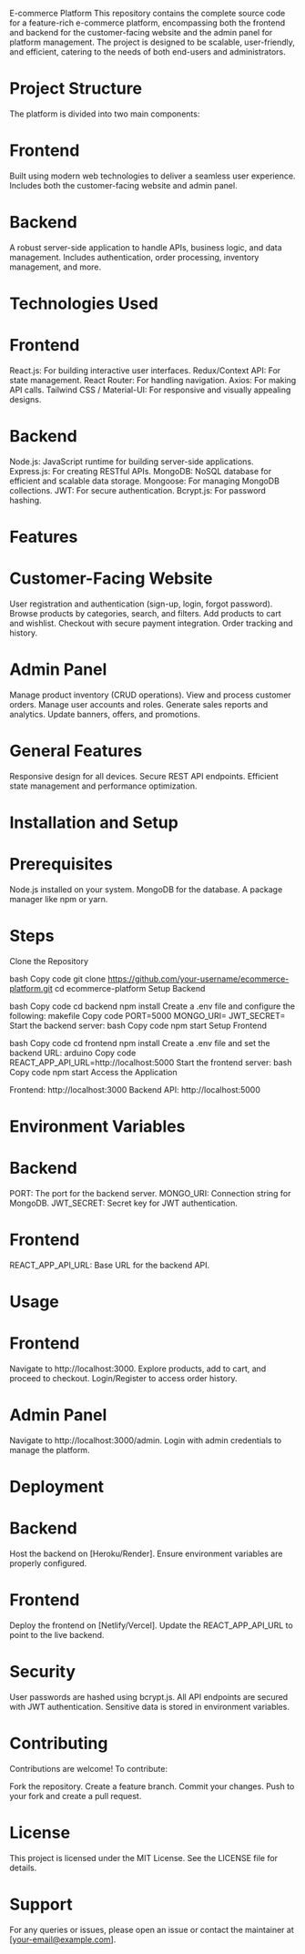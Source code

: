 E-commerce Platform
This repository contains the complete source code for a feature-rich e-commerce platform, encompassing both the frontend and backend for the customer-facing website and the admin panel for platform management. The project is designed to be scalable, user-friendly, and efficient, catering to the needs of both end-users and administrators.

# Project Structure
The platform is divided into two main components:

# Frontend
Built using modern web technologies to deliver a seamless user experience.
Includes both the customer-facing website and admin panel.
# Backend
A robust server-side application to handle APIs, business logic, and data management.
Includes authentication, order processing, inventory management, and more.
# Technologies Used
# Frontend
React.js: For building interactive user interfaces.
Redux/Context API: For state management.
React Router: For handling navigation.
Axios: For making API calls.
Tailwind CSS / Material-UI: For responsive and visually appealing designs.
# Backend
Node.js: JavaScript runtime for building server-side applications.
Express.js: For creating RESTful APIs.
MongoDB: NoSQL database for efficient and scalable data storage.
Mongoose: For managing MongoDB collections.
JWT: For secure authentication.
Bcrypt.js: For password hashing.
# Features
# Customer-Facing Website
User registration and authentication (sign-up, login, forgot password).
Browse products by categories, search, and filters.
Add products to cart and wishlist.
Checkout with secure payment integration.
Order tracking and history.
# Admin Panel
Manage product inventory (CRUD operations).
View and process customer orders.
Manage user accounts and roles.
Generate sales reports and analytics.
Update banners, offers, and promotions.
# General Features
Responsive design for all devices.
Secure REST API endpoints.
Efficient state management and performance optimization.
# Installation and Setup
# Prerequisites
Node.js installed on your system.
MongoDB for the database.
A package manager like npm or yarn.
# Steps
Clone the Repository

bash
Copy code
git clone https://github.com/your-username/ecommerce-platform.git
cd ecommerce-platform
Setup Backend

bash
Copy code
cd backend
npm install
Create a .env file and configure the following:
makefile
Copy code
PORT=5000
MONGO_URI=<Your MongoDB connection string>
JWT_SECRET=<Your JWT secret>
Start the backend server:
bash
Copy code
npm start
Setup Frontend

bash
Copy code
cd frontend
npm install
Create a .env file and set the backend URL:
arduino
Copy code
REACT_APP_API_URL=http://localhost:5000
Start the frontend server:
bash
Copy code
npm start
Access the Application

Frontend: http://localhost:3000
Backend API: http://localhost:5000
# Environment Variables
# Backend
PORT: The port for the backend server.
MONGO_URI: Connection string for MongoDB.
JWT_SECRET: Secret key for JWT authentication.
# Frontend
REACT_APP_API_URL: Base URL for the backend API.
# Usage
# Frontend
Navigate to http://localhost:3000.
Explore products, add to cart, and proceed to checkout.
Login/Register to access order history.
# Admin Panel
Navigate to http://localhost:3000/admin.
Login with admin credentials to manage the platform.
# Deployment
# Backend
Host the backend on [Heroku/Render].
Ensure environment variables are properly configured.
# Frontend
Deploy the frontend on [Netlify/Vercel].
Update the REACT_APP_API_URL to point to the live backend.
# Security
User passwords are hashed using bcrypt.js.
All API endpoints are secured with JWT authentication.
Sensitive data is stored in environment variables.
# Contributing
Contributions are welcome! To contribute:

Fork the repository.
Create a feature branch.
Commit your changes.
Push to your fork and create a pull request.
# License
This project is licensed under the MIT License. See the LICENSE file for details.

# Support
For any queries or issues, please open an issue or contact the maintainer at [your-email@example.com].

